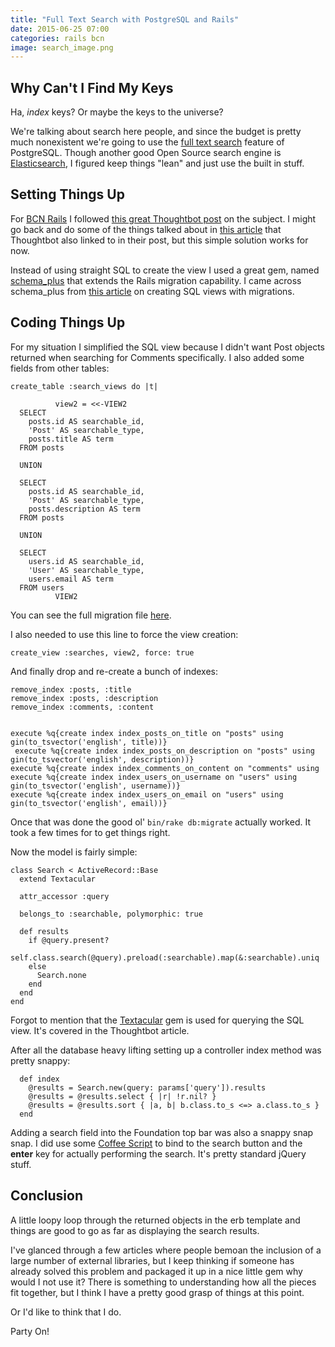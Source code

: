 ```yaml
---
title: "Full Text Search with PostgreSQL and Rails"
date: 2015-06-25 07:00
categories: rails bcn
image: search_image.png
---
```



## Why Can't I Find My Keys

Ha, *index* keys?  Or maybe the keys to the universe?

We're talking about search here people, and since the budget is pretty much nonexistent we're going to use the [full text search](http://www.postgresql.org/docs/9.2/static/textsearch.html) feature of PostgreSQL.  Though another good Open Source search engine is [Elasticsearch](https://github.com/elastic/elasticsearch), I figured keep things "lean" and just use the built in stuff.

<!--more-->
## Setting Things Up

For [BCN Rails](https://github.com/asommer70/bcn) I followed [this great Thoughtbot post](https://robots.thoughtbot.com/implementing-multi-table-full-text-search-with-postgres) on the subject.  I might go back and do some of the things talked about in [this article](http://blog.lostpropertyhq.com/postgres-full-text-search-is-good-enough/) that Thoughtbot also linked to in their post, but this simple solution works for now.

Instead of using straight SQL to create the view I used a great gem, named [schema_plus](https://github.com/SchemaPlus/schema_plus) that extends the Rails migration capability.  I came across schema_plus from [this article](http://blog.pivotal.io/labs/labs/rails-and-sql-views-part-2-migrations) on creating SQL views with migrations.

## Coding Things Up

For my situation I simplified the SQL view because I didn't want Post objects returned when searching for Comments specifically.  I also added some fields from other tables:

```
create_table :search_views do |t|

          view2 = <<-VIEW2
  SELECT
    posts.id AS searchable_id,
    'Post' AS searchable_type,
    posts.title AS term
  FROM posts

  UNION

  SELECT
    posts.id AS searchable_id,
    'Post' AS searchable_type,
    posts.description AS term
  FROM posts

  UNION
  
  SELECT
    users.id AS searchable_id,
    'User' AS searchable_type,
    users.email AS term
  FROM users
          VIEW2
```
  
You can see the full migration file [here](https://github.com/asommer70/bcn/blob/master/db/migrate/20150611145709_update_search_view.rb).

I also needed to use this line to force the view creation:

```
create_view :searches, view2, force: true
```

And finally drop and re-create a bunch of indexes:

```
remove_index :posts, :title
remove_index :posts, :description
remove_index :comments, :content


execute %q{create index index_posts_on_title on "posts" using gin(to_tsvector('english', title))}
 execute %q{create index index_posts_on_description on "posts" using gin(to_tsvector('english', description))}
execute %q{create index index_comments_on_content on "comments" using 
execute %q{create index index_users_on_username on "users" using gin(to_tsvector('english', username))}
execute %q{create index index_users_on_email on "users" using gin(to_tsvector('english', email))}
```

Once that was done the good ol' ```bin/rake db:migrate``` actually worked.  It took a few times for to get things right.

Now the model is fairly simple:

```
class Search < ActiveRecord::Base
  extend Textacular

  attr_accessor :query

  belongs_to :searchable, polymorphic: true

  def results
    if @query.present?
      self.class.search(@query).preload(:searchable).map(&:searchable).uniq
    else
      Search.none
    end
  end
end
```

Forgot to mention that the [Textacular](https://github.com/textacular/textacular) gem is used for querying the SQL view.  It's covered in the Thoughtbot article.

After all the database heavy lifting setting up a controller index method was pretty snappy:

```
  def index
    @results = Search.new(query: params['query']).results
    @results = @results.select { |r| !r.nil? }
    @results = @results.sort { |a, b| b.class.to_s <=> a.class.to_s }
  end
```

Adding a search field into the Foundation top bar was also a snappy snap snap.  I did use some [Coffee Script](https://github.com/asommer70/bcn/blob/master/app/assets/javascripts/searches.coffee) to bind to the search button and the **enter** key for actually performing the search.  It's pretty standard jQuery stuff.

## Conclusion

A little loopy loop through the returned objects in the erb template and things are good to go as far as displaying the search results.

I've glanced through a few articles where people bemoan the inclusion of a large number of external libraries, but I keep thinking if someone has already solved this problem and packaged it up in a nice little gem why would I not use it?  There is something to understanding how all the pieces fit together, but I think I have a pretty good grasp of things at this point.  

Or I'd like to think that I do.

Party On!
